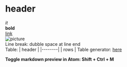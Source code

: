 # header
_it_  
**bold**   
[link](to.url)  
![picture](from.url)  
Line break: dubble space at line end  
Table:
| header |
|--------|
| rows   |
Table generator: [here](http://www.tablesgenerator.com/markdown_tables)  


**Toggle markdown preview in Atom: Shift + Ctrl + M**
